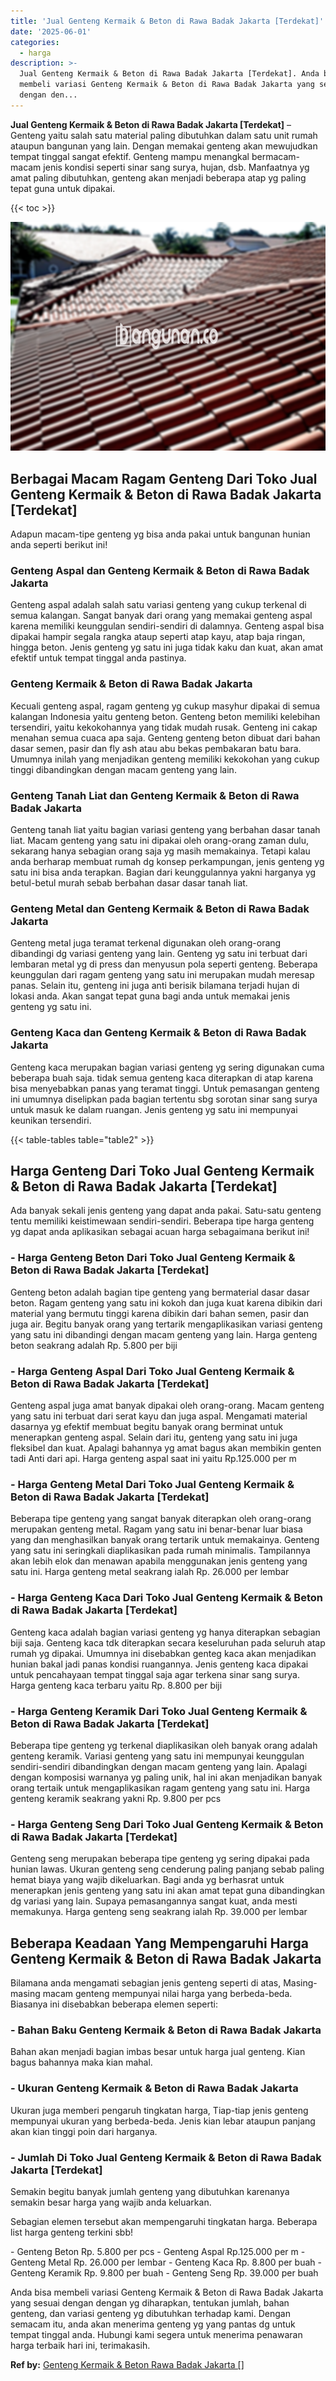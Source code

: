 ```yaml
---
title: 'Jual Genteng Kermaik & Beton di Rawa Badak Jakarta [Terdekat]'
date: '2025-06-01'
categories:
  - harga
description: >-
  Jual Genteng Kermaik & Beton di Rawa Badak Jakarta [Terdekat]. Anda bisa
  membeli variasi Genteng Kermaik & Beton di Rawa Badak Jakarta yang sesuai
  dengan den...
---
```


**Jual Genteng Kermaik & Beton di Rawa Badak Jakarta \[Terdekat\]** – Genteng yaitu salah satu material paling dibutuhkan dalam satu unit rumah ataupun bangunan yang lain. Dengan memakai genteng akan mewujudkan tempat tinggal sangat efektif. Genteng mampu menangkal bermacam-macam jenis kondisi seperti sinar sang surya, hujan, dsb. Manfaatnya yg amat paling dibutuhkan, genteng akan menjadi beberapa atap yg paling tepat guna untuk dipakai.

{{< toc >}}

![Jual Genteng Kermaik & Beton di Rawa Badak Jakarta [Terdekat]](/images/genteng-minimalis-murah09.png)

## Berbagai Macam Ragam Genteng Dari Toko Jual Genteng Kermaik & Beton di Rawa Badak Jakarta \[Terdekat\]

Adapun macam-tipe genteng yg bisa anda pakai untuk bangunan hunian anda seperti berikut ini!

### Genteng Aspal dan Genteng Kermaik & Beton di Rawa Badak Jakarta

Genteng aspal adalah salah satu variasi genteng yang cukup terkenal di semua kalangan. Sangat banyak dari orang yang memakai genteng aspal karena memiliki keunggulan sendiri-sendiri di dalamnya. Genteng aspal bisa dipakai hampir segala rangka ataup seperti atap kayu, atap baja ringan, hingga beton. Jenis genteng yg satu ini juga tidak kaku dan kuat, akan amat efektif untuk tempat tinggal anda pastinya.

### Genteng Kermaik & Beton di Rawa Badak Jakarta

Kecuali genteng aspal, ragam genteng yg cukup masyhur dipakai di semua kalangan Indonesia yaitu genteng beton. Genteng beton memiliki kelebihan tersendiri, yaitu kekokohannya yang tidak mudah rusak. Genteng ini cakap menahan semua cuaca apa saja. Genteng genteng beton dibuat dari bahan dasar semen, pasir dan fly ash atau abu bekas pembakaran batu bara. Umumnya inilah yang menjadikan genteng memiliki kekokohan yang cukup tinggi dibandingkan dengan macam genteng yang lain.

### Genteng Tanah Liat dan Genteng Kermaik & Beton di Rawa Badak Jakarta

Genteng tanah liat yaitu bagian variasi genteng yang berbahan dasar tanah liat. Macam genteng yang satu ini dipakai oleh orang-orang zaman dulu, sekarang hanya sebagian orang saja yg masih memakainya. Tetapi kalau anda berharap membuat rumah dg konsep perkampungan, jenis genteng yg satu ini bisa anda terapkan. Bagian dari keunggulannya yakni harganya yg betul-betul murah sebab berbahan dasar dasar tanah liat.

### Genteng Metal dan Genteng Kermaik & Beton di Rawa Badak Jakarta

Genteng metal juga teramat terkenal digunakan oleh orang-orang dibandingi dg variasi genteng yang lain. Genteng yg satu ini terbuat dari lembaran metal yg di press dan menyusun pola seperti genteng. Beberapa keunggulan dari ragam genteng yang satu ini merupakan mudah meresap panas. Selain itu, genteng ini juga anti berisik bilamana terjadi hujan di lokasi anda. Akan sangat tepat guna bagi anda untuk memakai jenis genteng yg satu ini.

### Genteng Kaca dan Genteng Kermaik & Beton di Rawa Badak Jakarta

Genteng kaca merupakan bagian variasi genteng yg sering digunakan cuma beberapa buah saja. tidak semua genteng kaca diterapkan di atap karena bisa menyebabkan panas yang teramat tinggi. Untuk pemasangan genteng ini umumnya diselipkan pada bagian tertentu sbg sorotan sinar sang surya untuk masuk ke dalam ruangan. Jenis genteng yg satu ini mempunyai keunikan tersendiri.

{{< table-tables table="table2" >}}

## Harga Genteng Dari Toko Jual Genteng Kermaik & Beton di Rawa Badak Jakarta \[Terdekat\]

Ada banyak sekali jenis genteng yang dapat anda pakai. Satu-satu genteng tentu memiliki keistimewaan sendiri-sendiri. Beberapa tipe harga genteng yg dapat anda aplikasikan sebagai acuan harga sebagaimana berikut ini!

### \- Harga Genteng Beton Dari Toko Jual Genteng Kermaik & Beton di Rawa Badak Jakarta \[Terdekat\]

Genteng beton adalah bagian tipe genteng yang bermaterial dasar dasar beton. Ragam genteng yang satu ini kokoh dan juga kuat karena dibikin dari material yang bermutu tinggi karena dibikin dari bahan semen, pasir dan juga air. Begitu banyak orang yang tertarik mengaplikasikan variasi genteng yang satu ini dibandingi dengan macam genteng yang lain. Harga genteng beton seakrang adalah Rp. 5.800 per biji

### \- Harga Genteng Aspal Dari Toko Jual Genteng Kermaik & Beton di Rawa Badak Jakarta \[Terdekat\]

Genteng aspal juga amat banyak dipakai oleh orang-orang. Macam genteng yang satu ini terbuat dari serat kayu dan juga aspal. Mengamati material dasarnya yg efektif membuat begitu banyak orang berminat untuk menerapkan genteng aspal. Selain dari itu, genteng yang satu ini juga fleksibel dan kuat. Apalagi bahannya yg amat bagus akan membikin genten tadi Anti dari api. Harga genteng aspal saat ini yaitu Rp.125.000 per m

### \- Harga Genteng Metal Dari Toko Jual Genteng Kermaik & Beton di Rawa Badak Jakarta \[Terdekat\]

Beberapa tipe genteng yang sangat banyak diterapkan oleh orang-orang merupakan genteng metal. Ragam yang satu ini benar-benar luar biasa yang dan menghasilkan banyak orang tertarik untuk memakainya. Genteng yang satu ini seringkali diaplikasikan pada rumah minimalis. Tampilannya akan lebih elok dan menawan apabila menggunakan jenis genteng yang satu ini. Harga genteng metal seakrang ialah Rp. 26.000 per lembar

### \- Harga Genteng Kaca Dari Toko Jual Genteng Kermaik & Beton di Rawa Badak Jakarta \[Terdekat\]

Genteng kaca adalah bagian variasi genteng yg hanya diterapkan sebagian biji saja. Genteng kaca tdk diterapkan secara keseluruhan pada seluruh atap rumah yg dipakai. Umumnya ini disebabkan genteg kaca akan menjadikan hunian bakal jadi panas kondisi ruangannya. Jenis genteng kaca dipakai untuk pencahayaan tempat tinggal saja agar terkena sinar sang surya. Harga genteng kaca terbaru yaitu Rp. 8.800 per biji

### \- Harga Genteng Keramik Dari Toko Jual Genteng Kermaik & Beton di Rawa Badak Jakarta \[Terdekat\]

Beberapa tipe genteng yg terkenal diaplikasikan oleh banyak orang adalah genteng keramik. Variasi genteng yang satu ini mempunyai keunggulan sendiri-sendiri dibandingkan dengan macam genteng yang lain. Apalagi dengan komposisi warnanya yg paling unik, hal ini akan menjadikan banyak orang tertaik untuk mengaplikasikan ragam genteng yang satu ini. Harga genteng keramik seakrang yakni Rp. 9.800 per pcs

### \- Harga Genteng Seng Dari Toko Jual Genteng Kermaik & Beton di Rawa Badak Jakarta \[Terdekat\]

Genteng seng merupakan beberapa tipe genteng yg sering dipakai pada hunian lawas. Ukuran genteng seng cenderung paling panjang sebab paling hemat biaya yang wajib dikeluarkan. Bagi anda yg berhasrat untuk menerapkan jenis genteng yang satu ini akan amat tepat guna dibandingkan dg variasi yang lain. Supaya pemasangannya sangat kuat, anda mesti memakunya. Harga genteng seng seakrang ialah Rp. 39.000 per lembar

## Beberapa Keadaan Yang Mempengaruhi Harga Genteng Kermaik & Beton di Rawa Badak Jakarta

Bilamana anda mengamati sebagian jenis genteng seperti di atas, Masing-masing macam genteng mempunyai nilai harga yang berbeda-beda. Biasanya ini disebabkan beberapa elemen seperti:

### \- Bahan Baku Genteng Kermaik & Beton di Rawa Badak Jakarta

Bahan akan menjadi bagian imbas besar untuk harga jual genteng. Kian bagus bahannya maka kian mahal.

### \- Ukuran Genteng Kermaik & Beton di Rawa Badak Jakarta

Ukuran juga memberi pengaruh tingkatan harga, Tiap-tiap jenis genteng mempunyai ukuran yang berbeda-beda. Jenis kian lebar ataupun panjang akan kian tinggi poin dari harganya.

### \- Jumlah Di Toko Jual Genteng Kermaik & Beton di Rawa Badak Jakarta \[Terdekat\]

Semakin begitu banyak jumlah genteng yang dibutuhkan karenanya semakin besar harga yang wajib anda keluarkan.

Sebagian elemen tersebut akan mempengaruhi tingkatan harga. Beberapa list harga genteng terkini sbb!

\- Genteng Beton Rp. 5.800 per pcs - Genteng Aspal Rp.125.000 per m - Genteng Metal Rp. 26.000 per lembar - Genteng Kaca Rp. 8.800 per buah - Genteng Keramik Rp. 9.800 per buah - Genteng Seng Rp. 39.000 per buah

Anda bisa membeli variasi Genteng Kermaik & Beton di Rawa Badak Jakarta yang sesuai dengan dengan yg diharapkan, tentukan jumlah, bahan genteng, dan variasi genteng yg dibutuhkan terhadap kami. Dengan semacam itu, anda akan menerima genteng yg yang pantas dg untuk tempat tinggal anda. Hubungi kami segera untuk menerima penawaran harga terbaik hari ini, terimakasih.

**Ref by:**  [Genteng Kermaik & Beton  Rawa Badak Jakarta []](https://id.wikipedia.org/wiki/Genteng)
